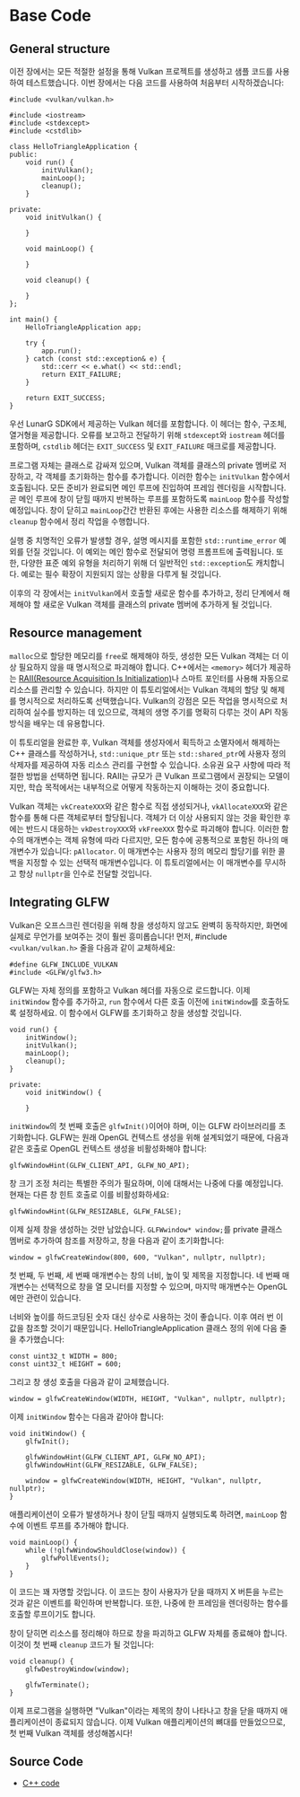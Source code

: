 # Base Code

## General structure

이전 장에서는 모든 적절한 설정을 통해 Vulkan 프로젝트를 생성하고 샘플 코드를 사용하여 테스트했습니다. 이번 장에서는 다음 코드를 사용하여 처음부터 시작하겠습니다:

```
#include <vulkan/vulkan.h>

#include <iostream>
#include <stdexcept>
#include <cstdlib>

class HelloTriangleApplication {
public:
    void run() {
        initVulkan();
        mainLoop();
        cleanup();
    }

private:
    void initVulkan() {

    }

    void mainLoop() {

    }

    void cleanup() {

    }
};

int main() {
    HelloTriangleApplication app;

    try {
        app.run();
    } catch (const std::exception& e) {
        std::cerr << e.what() << std::endl;
        return EXIT_FAILURE;
    }

    return EXIT_SUCCESS;
}
```

우선 LunarG SDK에서 제공하는 Vulkan 헤더를 포함합니다. 이 헤더는 함수, 구조체, 열거형을 제공합니다. 오류를 보고하고 전달하기 위해 `stdexcept`와 `iostream` 헤더를 포함하며, `cstdlib` 헤더는 `EXIT_SUCCESS` 및 `EXIT_FAILURE` 매크로를 제공합니다.

프로그램 자체는 클래스로 감싸져 있으며, Vulkan 객체를 클래스의 private 멤버로 저장하고, 각 객체를 초기화하는 함수를 추가합니다. 이러한 함수는 `initVulkan` 함수에서 호출됩니다. 모든 준비가 완료되면 메인 루프에 진입하여 프레임 렌더링을 시작합니다. 곧 메인 루프에 창이 닫힐 때까지 반복하는 루프를 포함하도록 `mainLoop` 함수를 작성할 예정입니다. 창이 닫히고 `mainLoop`간간 반환된 후에는 사용한 리소스를 해제하기 위해 `cleanup` 함수에서 정리 작업을 수행합니다.

실행 중 치명적인 오류가 발생할 경우, 설명 메시지를 포함한 `std::runtime_error` 예외를 던질 것입니다. 이 예외는 메인 함수로 전달되어 명령 프롬프트에 출력됩니다. 또한, 다양한 표준 예외 유형을 처리하기 위해 더 일반적인 `std::exception`도 캐치합니다. 예로는 필수 확장이 지원되지 않는 상황을 다루게 될 것입니다.

이후의 각 장에서는 `initVulkan`에서 호출할 새로운 함수를 추가하고, 정리 단계에서 해제해야 할 새로운 Vulkan 객체를 클래스의 private 멤버에 추가하게 될 것입니다.

## Resource management

`malloc`으로 할당한 메모리를 `free`로 해제해야 하듯, 생성한 모든 Vulkan 객체는 더 이상 필요하지 않을 때 명시적으로 파괴해야 합니다. C++에서는 `<memory>` 헤더가 제공하는 [RAII(Resource Acquisition Is Initialization)](https://en.wikipedia.org/wiki/Resource_acquisition_is_initialization)나 스마트 포인터를 사용해 자동으로 리소스를 관리할 수 있습니다. 하지만 이 튜토리얼에서는 Vulkan 객체의 할당 및 해제를 명시적으로 처리하도록 선택했습니다. Vulkan의 강점은 모든 작업을 명시적으로 처리하여 실수를 방지하는 데 있으므로, 객체의 생명 주기를 명확히 다루는 것이 API 작동 방식을 배우는 데 유용합니다.

이 튜토리얼을 완료한 후, Vulkan 객체를 생성자에서 획득하고 소멸자에서 해제하는 C++ 클래스를 작성하거나, `std::unique_ptr` 또는 `std::shared_ptr`에 사용자 정의 삭제자를 제공하여 자동 리소스 관리를 구현할 수 있습니다. 소유권 요구 사항에 따라 적절한 방법을 선택하면 됩니다. RAII는 규모가 큰 Vulkan 프로그램에서 권장되는 모델이지만, 학습 목적에서는 내부적으로 어떻게 작동하는지 이해하는 것이 중요합니다.

Vulkan 객체는 `vkCreateXXX`와 같은 함수로 직접 생성되거나, `vkAllocateXXX`와 같은 함수를 통해 다른 객체로부터 할당됩니다. 객체가 더 이상 사용되지 않는 것을 확인한 후에는 반드시 대응하는 `vkDestroyXXX`와 `vkFreeXXX` 함수로 파괴해야 합니다. 이러한 함수의 매개변수는 객체 유형에 따라 다르지만, 모든 함수에 공통적으로 포함된 하나의 매개변수가 있습니다: `pAllocator`. 이 매개변수는 사용자 정의 메모리 할당기를 위한 콜백을 지정할 수 있는 선택적 매개변수입니다. 이 튜토리얼에서는 이 매개변수를 무시하고 항상 `nullptr`을 인수로 전달할 것입니다.

## Integrating GLFW

Vulkan은 오프스크린 렌더링을 위해 창을 생성하지 않고도 완벽히 동작하지만, 화면에 실제로 무언가를 보여주는 것이 훨씬 흥미롭습니다! 먼저, #include `<vulkan/vulkan.h>` 줄을 다음과 같이 교체하세요:

```
#define GLFW_INCLUDE_VULKAN
#include <GLFW/glfw3.h>
```

GLFW는 자체 정의를 포함하고 Vulkan 헤더를 자동으로 로드합니다. 이제 `initWindow` 함수를 추가하고, `run` 함수에서 다른 호출 이전에 `initWindow`를 호출하도록 설정하세요. 이 함수에서 GLFW를 초기화하고 창을 생성할 것입니다.

```
void run() {
    initWindow();
    initVulkan();
    mainLoop();
    cleanup();
}

private:
    void initWindow() {

    }
```

`initWindow`의 첫 번째 호출은 `glfwInit()`이어야 하며, 이는 GLFW 라이브러리를 초기화합니다. GLFW는 원래 OpenGL 컨텍스트 생성을 위해 설계되었기 때문에, 다음과 같은 호출로 OpenGL 컨텍스트 생성을 비활성화해야 합니다:

```
glfwWindowHint(GLFW_CLIENT_API, GLFW_NO_API);
```

창 크기 조정 처리는 특별한 주의가 필요하며, 이에 대해서는 나중에 다룰 예정입니다. 현재는 다른 창 힌트 호출로 이를 비활성화하세요:

```
glfwWindowHint(GLFW_RESIZABLE, GLFW_FALSE);
```

이제 실제 창을 생성하는 것만 남았습니다. `GLFWwindow* window;`를 private 클래스 멤버로 추가하여 참조를 저장하고, 창을 다음과 같이 초기화합니다:

```
window = glfwCreateWindow(800, 600, "Vulkan", nullptr, nullptr);
```

첫 번째, 두 번째, 세 번째 매개변수는 창의 너비, 높이 및 제목을 지정합니다. 네 번째 매개변수는 선택적으로 창을 열 모니터를 지정할 수 있으며, 마지막 매개변수는 OpenGL에만 관련이 있습니다.

너비와 높이를 하드코딩된 숫자 대신 상수로 사용하는 것이 좋습니다. 이후 여러 번 이 값을 참조할 것이기 때문입니다. HelloTriangleApplication 클래스 정의 위에 다음 줄을 추가했습니다:

```
const uint32_t WIDTH = 800;
const uint32_t HEIGHT = 600;
```

그리고 창 생성 호출을 다음과 같이 교체했습니다.

```
window = glfwCreateWindow(WIDTH, HEIGHT, "Vulkan", nullptr, nullptr);
```

이제 `initWindow` 함수는 다음과 같아야 합니다:

```
void initWindow() {
    glfwInit();

    glfwWindowHint(GLFW_CLIENT_API, GLFW_NO_API);
    glfwWindowHint(GLFW_RESIZABLE, GLFW_FALSE);

    window = glfwCreateWindow(WIDTH, HEIGHT, "Vulkan", nullptr, nullptr);
}
```

애플리케이션이 오류가 발생하거나 창이 닫힐 때까지 실행되도록 하려면, `mainLoop` 함수에 이벤트 루프를 추가해야 합니다.

```
void mainLoop() {
    while (!glfwWindowShouldClose(window)) {
        glfwPollEvents();
    }
}
```

이 코드는 꽤 자명할 것입니다. 이 코드는 창이 사용자가 닫을 때까지 X 버튼을 누르는 것과 같은 이벤트를 확인하며 반복합니다. 또한, 나중에 한 프레임을 렌더링하는 함수를 호출할 루프이기도 합니다.

창이 닫히면 리소스를 정리해야 하므로 창을 파괴하고 GLFW 자체를 종료해야 합니다. 이것이 첫 번째 `cleanup` 코드가 될 것입니다:

```
void cleanup() {
    glfwDestroyWindow(window);

    glfwTerminate();
}
```

이제 프로그램을 실행하면 "Vulkan"이라는 제목의 창이 나타나고 창을 닫을 때까지 애플리케이션이 종료되지 않습니다. 이제 Vulkan 애플리케이션의 뼈대를 만들었으므로, 첫 번째 Vulkan 객체를 생성해봅시다!

## Source Code
- [C++ code](https://vulkan-tutorial.com/code/00_base_code.cpp)